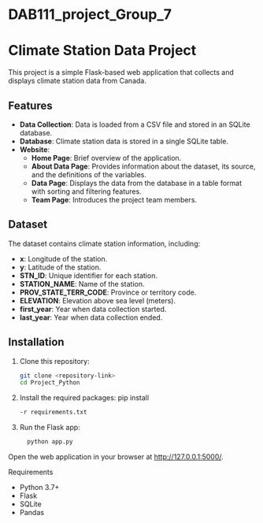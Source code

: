 # DAB111_project_Group_7
# Climate Station Data Project

This project is a simple Flask-based web application that collects and displays climate station data from Canada.

## Features

- **Data Collection**: Data is loaded from a CSV file and stored in an SQLite database.
- **Database**: Climate station data is stored in a single SQLite table.
- **Website**:
  - **Home Page**: Brief overview of the application.
  - **About Data Page**: Provides information about the dataset, its source, and the definitions of the variables.
  - **Data Page**: Displays the data from the database in a table format with sorting and filtering features.
  - **Team Page**: Introduces the project team members.

## Dataset

The dataset contains climate station information, including:
- **x**: Longitude of the station.
- **y**: Latitude of the station.
- **STN_ID**: Unique identifier for each station.
- **STATION_NAME**: Name of the station.
- **PROV_STATE_TERR_CODE**: Province or territory code.
- **ELEVATION**: Elevation above sea level (meters).
- **first_year**: Year when data collection started.
- **last_year**: Year when data collection ended.

## Installation

1. Clone this repository:
   ```bash
   git clone <repository-link>
   cd Project_Python


2. Install the required packages:
    pip install 
    ```bash
    -r requirements.txt

3. Run the Flask app:
    ```bash
      python app.py


Open the web application in your browser at 
http://127.0.0.1:5000/.


Requirements
- Python 3.7+
- Flask
- SQLite
- Pandas


